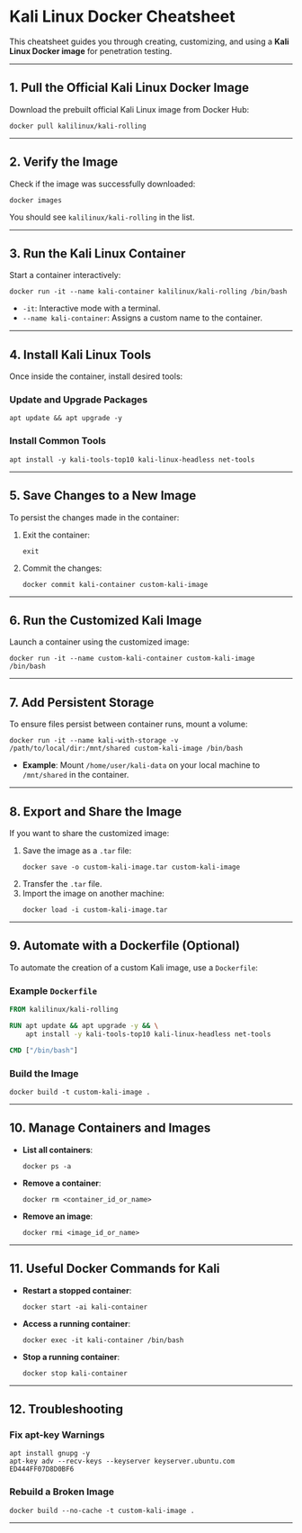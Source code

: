
# Kali Linux Docker Cheatsheet

This cheatsheet guides you through creating, customizing, and using a **Kali Linux Docker image** for penetration testing.

---

## 1. Pull the Official Kali Linux Docker Image
Download the prebuilt official Kali Linux image from Docker Hub:
```
docker pull kalilinux/kali-rolling
```

---

## 2. Verify the Image
Check if the image was successfully downloaded:
```
docker images
```
You should see `kalilinux/kali-rolling` in the list.

---

## 3. Run the Kali Linux Container
Start a container interactively:
```
docker run -it --name kali-container kalilinux/kali-rolling /bin/bash
```
- `-it`: Interactive mode with a terminal.
- `--name kali-container`: Assigns a custom name to the container.

---

## 4. Install Kali Linux Tools
Once inside the container, install desired tools:

### Update and Upgrade Packages
```
apt update && apt upgrade -y
```

### Install Common Tools
```
apt install -y kali-tools-top10 kali-linux-headless net-tools
```

---

## 5. Save Changes to a New Image
To persist the changes made in the container:

1. Exit the container:
   ```
   exit
   ```
2. Commit the changes:
   ```
   docker commit kali-container custom-kali-image
   ```

---

## 6. Run the Customized Kali Image
Launch a container using the customized image:
```
docker run -it --name custom-kali-container custom-kali-image /bin/bash
```

---

## 7. Add Persistent Storage
To ensure files persist between container runs, mount a volume:
```
docker run -it --name kali-with-storage -v /path/to/local/dir:/mnt/shared custom-kali-image /bin/bash
```
- **Example**: Mount `/home/user/kali-data` on your local machine to `/mnt/shared` in the container.

---

## 8. Export and Share the Image
If you want to share the customized image:

1. Save the image as a `.tar` file:
   ```
   docker save -o custom-kali-image.tar custom-kali-image
   ```
2. Transfer the `.tar` file.
3. Import the image on another machine:
   ```
   docker load -i custom-kali-image.tar
   ```

---

## 9. Automate with a Dockerfile (Optional)
To automate the creation of a custom Kali image, use a `Dockerfile`:

### Example `Dockerfile`
```dockerfile
FROM kalilinux/kali-rolling

RUN apt update && apt upgrade -y && \
    apt install -y kali-tools-top10 kali-linux-headless net-tools

CMD ["/bin/bash"]
```

### Build the Image
```
docker build -t custom-kali-image .
```

---

## 10. Manage Containers and Images
- **List all containers**:
  ```
  docker ps -a
  ```
- **Remove a container**:
  ```
  docker rm <container_id_or_name>
  ```
- **Remove an image**:
  ```
  docker rmi <image_id_or_name>
  ```

---

## 11. Useful Docker Commands for Kali
- **Restart a stopped container**:
  ```
  docker start -ai kali-container
  ```
- **Access a running container**:
  ```
  docker exec -it kali-container /bin/bash
  ```
- **Stop a running container**:
  ```
  docker stop kali-container
  ```

---

## 12. Troubleshooting

### Fix apt-key Warnings
```
apt install gnupg -y
apt-key adv --recv-keys --keyserver keyserver.ubuntu.com ED444FF07D8D0BF6
```

### Rebuild a Broken Image
```
docker build --no-cache -t custom-kali-image .
```

---